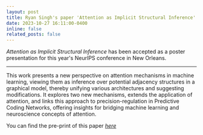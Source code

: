 ```yaml
---
layout: post
title: Ryan Singh's paper 'Attention as Implicit Structural Inference' accepted for NeurIPS 2023.
date: 2023-10-27 16:11:00-0400
inline: false
related_posts: false
---
```


<i>Attention as Implicit Structural Inference</i> has been accepted as a poster presentation for this year's NeurIPS conference in New Orleans. 

 ***

 This work presents a new perspective on attention mechanisms in machine learning, viewing them as inference over potential adjacency structures in a graphical model, thereby unifying various architectures and suggesting modifications. It explores two new mechanisms, extends the application of attention, and links this approach to precision-regulation in Predictive Coding Networks, offering insights for bridging machine learning and neuroscience concepts of attention.

 You can find the pre-print of this paper <i><a href="https://openreview.net/pdf?id=v9EOxGrpwy">here</a></i>